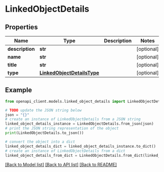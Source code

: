 # LinkedObjectDetails


## Properties

Name | Type | Description | Notes
------------ | ------------- | ------------- | -------------
**description** | **str** |  | [optional] 
**name** | **str** |  | [optional] 
**title** | **str** |  | [optional] 
**type** | [**LinkedObjectDetailsType**](LinkedObjectDetailsType.md) |  | [optional] 

## Example

```python
from openapi_client.models.linked_object_details import LinkedObjectDetails

# TODO update the JSON string below
json = "{}"
# create an instance of LinkedObjectDetails from a JSON string
linked_object_details_instance = LinkedObjectDetails.from_json(json)
# print the JSON string representation of the object
print(LinkedObjectDetails.to_json())

# convert the object into a dict
linked_object_details_dict = linked_object_details_instance.to_dict()
# create an instance of LinkedObjectDetails from a dict
linked_object_details_from_dict = LinkedObjectDetails.from_dict(linked_object_details_dict)
```
[[Back to Model list]](../README.md#documentation-for-models) [[Back to API list]](../README.md#documentation-for-api-endpoints) [[Back to README]](../README.md)



